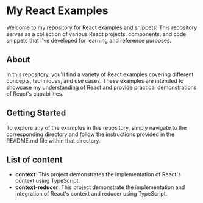 # My React Examples

Welcome to my repository for React examples and snippets! This repository serves as a collection of various React projects, components, and code snippets that I've developed for learning and reference purposes.

## About

In this repository, you'll find a variety of React examples covering different concepts, techniques, and use cases. These examples are intended to showcase my understanding of React and provide practical demonstrations of React's capabilities.

## Getting Started

To explore any of the examples in this repository, simply navigate to the corresponding directory and follow the instructions provided in the README.md file within that directory.

## List of content

- **context**: This project demonstrates the implementation of React's context using TypeScript.
- **context-reducer**: This project demonstrate the implementation and integration of React's context and reducer using TypeScript.
